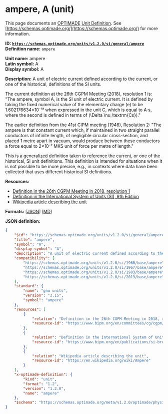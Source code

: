 # ampere, A (unit)
This page documents an [OPTIMADE](https://www.optimade.org/) [Unit Definition](https://schemas.optimade.org/#definitions). See [https://schemas.optimade.org/](https://schemas.optimade.org/) for more information.

**ID: [`https://schemas.optimade.org/units/v1.2.0/si/general/ampere`](https://schemas.optimade.org/units/v1.2.0/si/general/ampere)**  
**Definition name:** `ampere`

**Unit name:** ampere  
**Latin symbol:** A  
**Display symbol:** A  
  
**Description:** A unit of electric current defined according to the current, or one of the historical, definitions of the SI units.

The current definition at the 26th CGPM Meeting (2018), resolution 1 is: "The ampere, symbol A, is the SI unit of electric current. It is defined by taking the fixed numerical value of the elementary charge \(e\) to be 1.602176634×10⁻¹⁹ when expressed in the unit C, which is equal to A⋅s, where the second is defined in terms of \(\Delta \nu_\textrm{Cs}\)."

The earlier definition from the 41st CIPM meeting (1946), Resolution 2: "The ampere is that constant current which, if maintained in two straight parallel conductors of infinite length, of negligible circular cross-section, and placed 1 metre apart in vacuum, would produce between these conductors a force equal to 2×10⁻⁷ MKS unit of force per metre of length."

This is a generalized definition taken to reference the current, or one of the historical, SI unit definitions.
This definition is intended for situations when it is not possible to be more precise, e.g., in contexts where data have been collected that uses different historical SI definitions.

**Resources:**

- [Definition in the 26th CGPM Meeting in 2018, resolution 1](https://www.bipm.org/en/committees/cg/cgpm/26-2018/resolution-1)
- [Definition in the International System of Units (SI), 9th Edition](https://www.bipm.org/en/publications/si-brochure)
- [Wikipedia article describing the unit](https://en.wikipedia.org/wiki/Ampere)


**Formats:** [[JSON](ampere.json)] [[MD](ampere.md)]

**JSON definition:**

``` json
{
    "$id": "https://schemas.optimade.org/units/v1.2.0/si/general/ampere",
    "title": "ampere",
    "symbol": "A",
    "display-symbol": "A",
    "description": "A unit of electric current defined according to the current, or one of the historical, definitions of the SI units.\n\nThe current definition at the 26th CGPM Meeting (2018), resolution 1 is: \"The ampere, symbol A, is the SI unit of electric current. It is defined by taking the fixed numerical value of the elementary charge \\(e\\) to be 1.602176634\u00d710\u207b\u00b9\u2079 when expressed in the unit C, which is equal to A\u22c5s, where the second is defined in terms of \\(\\Delta \\nu_\\textrm{Cs}\\).\"\n\nThe earlier definition from the 41st CIPM meeting (1946), Resolution 2: \"The ampere is that constant current which, if maintained in two straight parallel conductors of infinite length, of negligible circular cross-section, and placed 1 metre apart in vacuum, would produce between these conductors a force equal to 2\u00d710\u207b\u2077 MKS unit of force per metre of length.\"\n\nThis is a generalized definition taken to reference the current, or one of the historical, SI unit definitions.\nThis definition is intended for situations when it is not possible to be more precise, e.g., in contexts where data have been collected that uses different historical SI definitions.",
    "compatibility": [
        "https://schemas.optimade.org/units/v1.2.0/si/1960/base/ampere",
        "https://schemas.optimade.org/units/v1.2.0/si/1967/base/ampere",
        "https://schemas.optimade.org/units/v1.2.0/si/1983/base/ampere",
        "https://schemas.optimade.org/units/v1.2.0/si/2019/base/ampere"
    ],
    "standard": {
        "name": "gnu units",
        "version": "3.15",
        "symbol": "ampere"
    },
    "resources": [
        {
            "relation": "Definition in the 26th CGPM Meeting in 2018, resolution 1",
            "resource-id": "https://www.bipm.org/en/committees/cg/cgpm/26-2018/resolution-1"
        },
        {
            "relation": "Definition in the International System of Units (SI), 9th Edition",
            "resource-id": "https://www.bipm.org/en/publications/si-brochure"
        },
        {
            "relation": "Wikipedia article describing the unit",
            "resource-id": "https://en.wikipedia.org/wiki/Ampere"
        }
    ],
    "x-optimade-definition": {
        "kind": "unit",
        "format": "1.2",
        "version": "1.2.0",
        "name": "ampere"
    },
    "$schema": "https://schemas.optimade.org/meta/v1.2.0/optimade/physical_unit_definition.md"
}
```